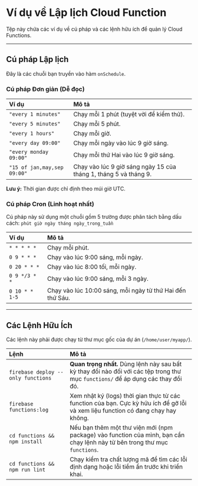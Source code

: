 # Ví dụ về Lập lịch Cloud Function

Tệp này chứa các ví dụ về cú pháp và các lệnh hữu ích để quản lý Cloud Functions.

---

## Cú pháp Lập lịch

Đây là các chuỗi bạn truyền vào hàm `onSchedule`.

### Cú pháp Đơn giản (Dễ đọc)

| Ví dụ | Mô tả |
| :--- | :--- |
| `"every 1 minutes"` | Chạy mỗi 1 phút (tuyệt vời để kiểm thử). |
| `"every 5 minutes"` | Chạy mỗi 5 phút. |
| `"every 1 hours"` | Chạy mỗi giờ. |
| `"every day 09:00"` | Chạy mỗi ngày vào lúc 9 giờ sáng. |
| `"every monday 09:00"` | Chạy mỗi thứ Hai vào lúc 9 giờ sáng. |
| `"15 of jan,may,sep 09:00"`| Chạy vào lúc 9 giờ sáng ngày 15 của tháng 1, tháng 5 và tháng 9. |

**Lưu ý:** Thời gian được chỉ định theo múi giờ UTC.

### Cú pháp Cron (Linh hoạt nhất)

Cú pháp này sử dụng một chuỗi gồm 5 trường được phân tách bằng dấu cách: `phút giờ ngày tháng ngày_trong_tuần`

| Ví dụ | Mô tả |
| :--- | :--- |
| `* * * * *` | Chạy mỗi phút. |
| `0 9 * * *` | Chạy vào lúc 9:00 sáng, mỗi ngày. |
| `0 20 * * *` | Chạy vào lúc 8:00 tối, mỗi ngày. |
| `0 9 */3 * *` | Chạy vào lúc 9:00 sáng, mỗi 3 ngày. |
| `0 10 * * 1-5`| Chạy vào lúc 10:00 sáng, mỗi ngày từ thứ Hai đến thứ Sáu. |

---

## Các Lệnh Hữu Ích

Các lệnh này phải được chạy từ thư mục gốc của dự án (`/home/user/myapp/`).

| Lệnh | Mô tả |
| :--- | :--- |
| `firebase deploy --only functions` | **Quan trọng nhất.** Dùng lệnh này sau bất kỳ thay đổi nào đối với các tệp trong thư mục `functions/` để áp dụng các thay đổi đó. |
| `firebase functions:log` | Xem nhật ký (logs) thời gian thực từ các function của bạn. Cực kỳ hữu ích để gỡ lỗi và xem liệu function có đang chạy hay không. |
| `cd functions && npm install` | Nếu bạn thêm một thư viện mới (npm package) vào function của mình, bạn cần chạy lệnh này từ bên trong thư mục `functions`. |
| `cd functions && npm run lint` | Chạy kiểm tra chất lượng mã để tìm các lỗi định dạng hoặc lỗi tiềm ẩn trước khi triển khai. |

